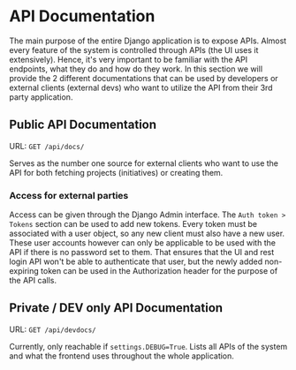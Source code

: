 # API Documentation
The main purpose of the entire Django application is to expose APIs. Almost every feature of the system
is controlled through APIs (the UI uses it extensively). Hence, it's very important to be familiar with
the API endpoints, what they do and how do they work. In this section we will provide the 2 different
documentations that can be used by developers or external clients (external devs) who want to utilize
the API from their 3rd party application.

## Public API Documentation

URL: `GET /api/docs/`

Serves as the number one source for external clients who want to use the API for both fetching projects (initiatives) 
or creating them.

### Access for external parties
Access can be given through the Django Admin interface. The `Auth token > Tokens` section can be used to add 
new tokens. Every token must be associated with a user object, so any new client must also have a new user.
These user accounts however can only be applicable to be used with the API if there is no password set to them.
That ensures that the UI and rest login API won't be able to authenticate that user, but the newly added
non-expiring token can be used in the Authorization header for the purpose of the API calls.

## Private / DEV only API Documentation

URL: `GET /api/devdocs/`

Currently, only reachable if `settings.DEBUG=True`. Lists all APIs of the system and what the frontend uses throughout
the whole application. 
